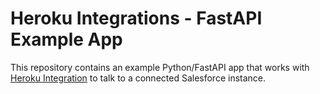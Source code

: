 # Heroku Integrations - FastAPI Example App

This repository contains an example Python/FastAPI app that works with [Heroku Integration](https://devcenter.heroku.com/articles/getting-started-heroku-integration) to talk to a connected Salesforce instance.
